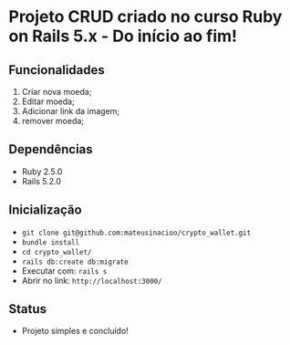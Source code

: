 # Projeto CRUD criado no curso Ruby on Rails 5.x - Do início ao fim!

## Funcionalidades
1. Criar nova moeda;
2. Editar moeda;
3. Adicionar link da imagem;
4. remover moeda;

## Dependências
* Ruby 2.5.0
* Rails 5.2.0

## Inicialização
* `git clone git@github.com:mateusinacioo/crypto_wallet.git `
* `bundle install`
* `cd crypto_wallet/`
* `rails db:create db:migrate`
* Executar com: `rails s`
* Abrir no link: `http://localhost:3000/`

## Status
* Projeto simples e concluído!
